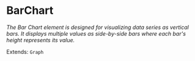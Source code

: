# BarChart
_The Bar Chart element is designed for visualizing data series as vertical bars. It displays multiple values as side-by-side bars where each bar's height represents its value._

Extends: `Graph`
